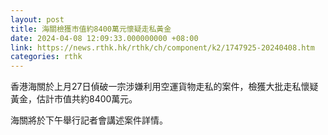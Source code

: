 ```yaml
---
layout: post
title: 海關檢獲市值約8400萬元懷疑走私黃金
date: 2024-04-08 12:09:33.000000000 +08:00
link: https://news.rthk.hk/rthk/ch/component/k2/1747925-20240408.htm
categories: rthk
---
```


香港海關於上月27日偵破一宗涉嫌利用空運貨物走私的案件，檢獲大批走私懷疑黃金，估計市值共約8400萬元。

海關將於下午舉行記者會講述案件詳情。
